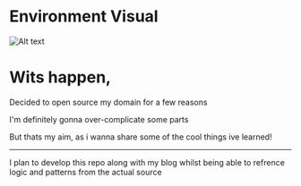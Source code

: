 # Environment Visual

![Alt text](.docker/dev-env-visual.png?raw=true "wits happen shagger")


# Wits happen, 

Decided to open source my domain for a few reasons

I'm definitely gonna over-complicate some parts

But thats my aim, as i wanna share some of the cool things ive learned!
____

I plan to develop this repo along with my blog whilst being able to refrence 
logic and patterns from the actual source